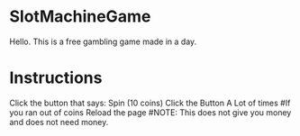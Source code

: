 # SlotMachineGame
Hello. This is a free gambling game made in a day.
# Instructions
Click the button that says: Spin (10 coins)
Click the Button A Lot of times
#If you ran out of coins
Reload the page
#NOTE:
This does not give you money and does not need money.
